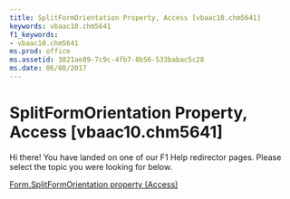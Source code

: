 ```yaml
---
title: SplitFormOrientation Property, Access [vbaac10.chm5641]
keywords: vbaac10.chm5641
f1_keywords:
- vbaac10.chm5641
ms.prod: office
ms.assetid: 3821ae89-7c9c-4fb7-8b56-533babac5c28
ms.date: 06/08/2017
---
```



# SplitFormOrientation Property, Access [vbaac10.chm5641]

Hi there! You have landed on one of our F1 Help redirector pages. Please select the topic you were looking for below.

[Form.SplitFormOrientation property (Access)](http://msdn.microsoft.com/library/ddf2228f-6973-ae6c-1477-41a07557b7a2%28Office.15%29.aspx)

